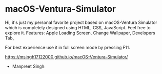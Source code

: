 # macOS-Ventura-Simulator
Hi, it's just my personal favorite project based on macOS-Ventura Simulator which is completely designed using HTML, CSS, JavaScript. Feel free to explore it.
Features:
Apple Loading Screen,
Change Wallpaper,
Developers Tab,

For best experience use it in full screen mode by pressing F11.

https://msingh17122000.github.io/macOS-Ventura-Simulator/

- Manpreet Singh
